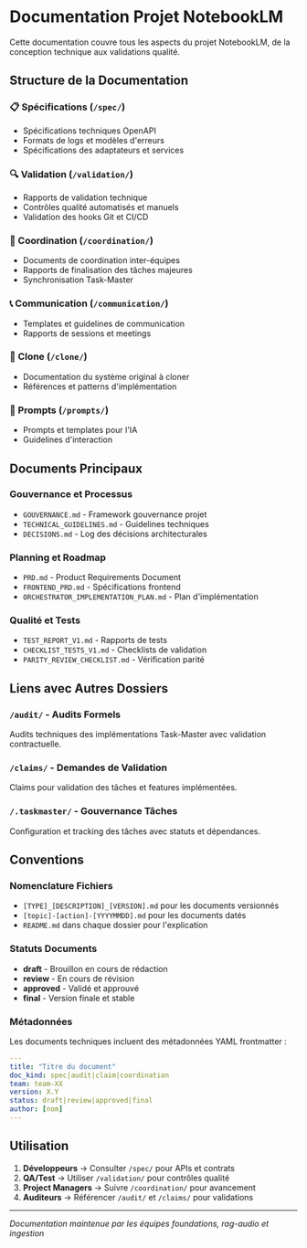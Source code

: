 # Documentation Projet NotebookLM

Cette documentation couvre tous les aspects du projet NotebookLM, de la conception technique aux validations qualité.

## Structure de la Documentation

### 📋 Spécifications (`/spec/`)
- Spécifications techniques OpenAPI
- Formats de logs et modèles d'erreurs
- Spécifications des adaptateurs et services

### 🔍 Validation (`/validation/`)
- Rapports de validation technique
- Contrôles qualité automatisés et manuels
- Validation des hooks Git et CI/CD

### 🤝 Coordination (`/coordination/`)
- Documents de coordination inter-équipes
- Rapports de finalisation des tâches majeures
- Synchronisation Task-Master

### 📞 Communication (`/communication/`)
- Templates et guidelines de communication
- Rapports de sessions et meetings

### 🧩 Clone (`/clone/`)
- Documentation du système original à cloner
- Références et patterns d'implémentation

### 📝 Prompts (`/prompts/`)
- Prompts et templates pour l'IA
- Guidelines d'interaction

## Documents Principaux

### Gouvernance et Processus
- `GOUVERNANCE.md` - Framework gouvernance projet
- `TECHNICAL_GUIDELINES.md` - Guidelines techniques
- `DECISIONS.md` - Log des décisions architecturales

### Planning et Roadmap
- `PRD.md` - Product Requirements Document
- `FRONTEND_PRD.md` - Spécifications frontend
- `ORCHESTRATOR_IMPLEMENTATION_PLAN.md` - Plan d'implémentation

### Qualité et Tests
- `TEST_REPORT_V1.md` - Rapports de tests
- `CHECKLIST_TESTS_V1.md` - Checklists de validation
- `PARITY_REVIEW_CHECKLIST.md` - Vérification parité

## Liens avec Autres Dossiers

### `/audit/` - Audits Formels
Audits techniques des implémentations Task-Master avec validation contractuelle.

### `/claims/` - Demandes de Validation  
Claims pour validation des tâches et features implémentées.

### `/.taskmaster/` - Gouvernance Tâches
Configuration et tracking des tâches avec statuts et dépendances.

## Conventions

### Nomenclature Fichiers
- `[TYPE]_[DESCRIPTION]_[VERSION].md` pour les documents versionnés
- `[topic]-[action]-[YYYYMMDD].md` pour les documents datés
- `README.md` dans chaque dossier pour l'explication

### Statuts Documents
- **draft** - Brouillon en cours de rédaction
- **review** - En cours de révision
- **approved** - Validé et approuvé  
- **final** - Version finale et stable

### Métadonnées
Les documents techniques incluent des métadonnées YAML frontmatter :
```yaml
---
title: "Titre du document"
doc_kind: spec|audit|claim|coordination
team: team-XX
version: X.Y
status: draft|review|approved|final
author: [nom]
---
```

## Utilisation

1. **Développeurs** → Consulter `/spec/` pour APIs et contrats
2. **QA/Test** → Utiliser `/validation/` pour contrôles qualité
3. **Project Managers** → Suivre `/coordination/` pour avancement
4. **Auditeurs** → Référencer `/audit/` et `/claims/` pour validations

---

*Documentation maintenue par les équipes foundations, rag-audio et ingestion*
